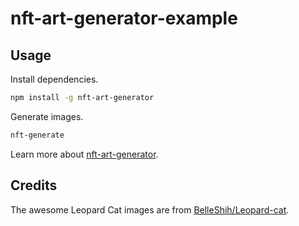 nft-art-generator-example
===

## Usage

Install dependencies.

```BASH
npm install -g nft-art-generator
```

Generate images.

```BASH
nft-generate
```

Learn more about [nft-art-generator](https://github.com/NotLuksus/nft-art-generator).

## Credits

The awesome Leopard Cat images
 are from [BelleShih/Leopard-cat](https://github.com/BelleShih/Leopard-cat).
